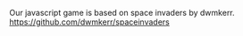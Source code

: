 Our javascript game is based on space invaders by dwmkerr.
https://github.com/dwmkerr/spaceinvaders
